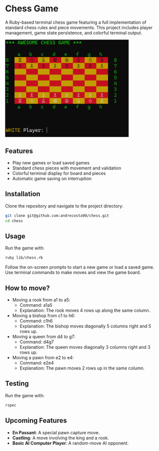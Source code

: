 # Chess Game

A Ruby-based terminal chess game featuring a full implementation of standard chess rules and piece movements. This project includes player management, game state persistence, and colorful terminal output.

<img src="images/chess.png" alt="Chess Board" width="400"/>

## Features

- Play new games or load saved games
- Standard chess pieces with movement and validation
- Colorful terminal display for board and pieces
- Automatic game saving on interruption

## Installation

Clone the repository and navigate to the project directory:

```sh
git clone git@github.com:andrecosta90/chess.git
cd chess
```

## Usage

Run the game with:
```sh
ruby lib/chess.rb
```
Follow the on-screen prompts to start a new game or load a saved game. Use terminal commands to make moves and view the game board.

## How to move?

+ Moving a rook from a1 to a5:
    + Command: a1a5
    + Explanation: The rook moves 4 rows up along the same column.
+ Moving a bishop from c1 to h6:
    + Command: c1h6
    + Explanation: The bishop moves diagonally 5 columns right and 5 rows up.
+ Moving a queen from d4 to g7:
    + Command: d4g7
    + Explanation: The queen moves diagonally 3 columns right and 3 rows up.
+ Moving a pawn from e2 to e4:
    + Command: e2e4
    + Explanation: The pawn moves 2 rows up in the same column.


## Testing

Run the game with:
```sh
rspec
```

## Upcoming Features

- **En Passant**: A special pawn capture move.
- **Castling**: A move involving the king and a rook.
- **Basic AI Computer Player**: A random-move AI opponent.
